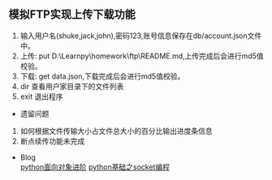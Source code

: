 ## 模拟FTP实现上传下载功能  

1. 输入用户名(shuke,jack,john),密码123,账号信息保存在db/account.json文件中。
2. 上传: put D:\Learnpy\homework\ftp\README.md,上传完成后会进行md5值校验。
3. 下载: get data.json,下载完成后会进行md5值校验。
4. dir 查看用户家目录下的文件列表
5. exit 退出程序

* 遗留问题  
1. 如何根据文件传输大小占文件总大小的百分比输出进度条信息
2. 断点续传功能未完成

* Blog  
[python面向对象进阶](http://www.cnblogs.com/aslongas/p/7002799.html)
[python基础之socket编程](http://www.cnblogs.com/aslongas/p/7071324.html)
